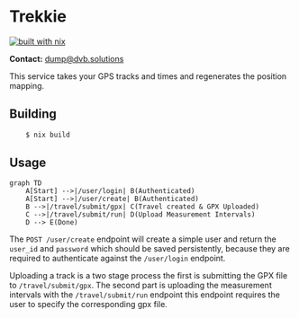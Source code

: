 # Trekkie

[![built with nix](https://builtwithnix.org/badge.svg)](https://builtwithnix.org)

**Contact:** <dump@dvb.solutions>

This service takes your GPS tracks and times and regenerates the position mapping.

## Building

```bash
    $ nix build
```

## Usage 

```mermaid
graph TD
    A[Start] -->|/user/login| B(Authenticated)
    A[Start] -->|/user/create| B(Authenticated)
    B -->|/travel/submit/gpx| C(Travel created & GPX Uploaded)
    C -->|/travel/submit/run| D(Upload Measurement Intervals)
    D --> E(Done)
```

The `POST /user/create` endpoint will create a simple user and return the `user_id` and `password` which should be saved persistently, because they are required to authenticate against the `/user/login` endpoint.

Uploading a track is a two stage process the first is submitting the GPX file to `/travel/submit/gpx`. The second part is uploading the measurement intervals with the `/travel/submit/run` endpoint this endpoint requires the user to specify the corresponding gpx file.


